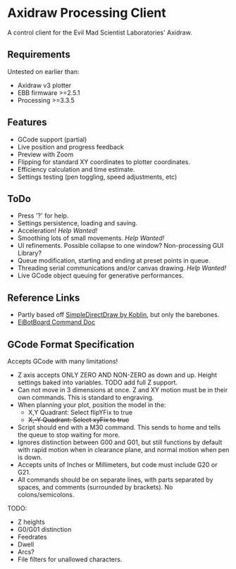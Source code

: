 # Axidraw Processing Client

A control client for the Evil Mad Scientist Laboratories' Axidraw.

## Requirements

Untested on earlier than:
- Axidraw v3 plotter
- EBB firmware >=2.5.1
- Processing >=3.3.5


## Features

- GCode support (partial)
- Live position and progress feedback
- Preview with Zoom
- Flipping for standard XY coordinates to plotter coordinates.
- Efficiency calculation and time estimate.
- Settings testing (pen toggling, speed adjustments, etc)


## ToDo

- Press '?' for help.
- Settings persistence, loading and saving.
- Acceleration! <em>Help Wanted!</em>
- Smoothing lots of small movements. <em>Help Wanted!</em>
- UI refinements. Possible collapse to one window? Non-processing GUI Library?
- Queue modification, starting and ending at preset points in queue.
- Threading serial communications and/or canvas drawing. <em>Help Wanted!</em>
- Live GCode object queuing for generative performances.


## Reference Links

- Partly based off [SimpleDirectDraw by Koblin](https://github.com/koblin/AxiDrawProcessing2), but only the barebones.
- [EiBotBoard Command Doc](http://evil-mad.github.io/EggBot/ebb.html)


## GCode Format Specification

Accepts GCode with many limitations!

- Z axis accepts ONLY ZERO AND NON-ZERO as down and up. Height settings baked into variables. TODO add full Z support.
- Can not move in 3 dimensions at once. Z and XY motion must be in their own commands. This is standard to engraving.
- When planning your plot, position the model in the:
  - X,Y  Quadrant: Select flipYFix to true
  - <s>X,-Y Quadrant: Select xyFix to true</s>
- Script should end with a M30 command. This sends to home and tells the queue to stop waiting for more.
- Ignores distinction between G00 and G01, but still functions by default with rapid motion when in clearance plane, and normal motion when pen is down.
- Accepts units of Inches or Millimeters, but code must include G20 or G21.
- All commands should be on separate lines, with parts separated by spaces, and comments (surrounded by brackets). No colons/semicolons.


TODO:

- Z heights
- G0/G01 distinction
- Feedrates
- Dwell
- Arcs?
- File filters for unallowed characters.


